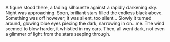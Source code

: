 A figure stood there, a fading silhouette against a rapidly darkening sky. Night was approaching. Soon, brilliant stars filled the endless black above. Something was off however, it was silent, too silent...
Slowly it turned around, glowing blue eyes piecing the dark, narrowing in on...me. The wind seemed to blow harder, it whistled in my ears. Then, all went dark, not even a glimmer of light from the stars seeping through.
